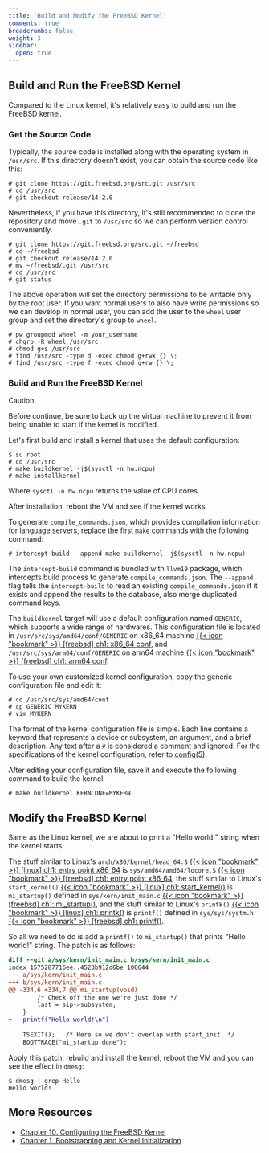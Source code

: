 ```yaml
---
title: 'Build and Modify the FreeBSD Kernel'
comments: true
breadcrumbs: false
weight: 3
sidebar:
  open: true
---
```


## Build and Run the FreeBSD Kernel

Compared to the Linux kernel, it's relatively easy to build and run the FreeBSD kernel.

### Get the Source Code

Typically, the source code is installed along with the operating system in `/usr/src`. If this directory doesn't exist, you can obtain the source code like this:

```
# git clone https://git.freebsd.org/src.git /usr/src
# cd /usr/src
# git checkout release/14.2.0
```

Nevertheless, if you have this directory, it's still recommended to clone the repository and move `.git` to `/usr/src` so we can perform version control conveniently.

```
# git clone https://git.freebsd.org/src.git ~/freebsd
# cd ~/freebsd
# git checkout release/14.2.0
# mv ~/freebsd/.git /usr/src
# cd /usr/src
# git status
```

The above operation will set the directory permissions to be writable only by the root user. If you want normal users to also have write permissions so we can develop in normal user, you can add the user to the `wheel` user group and set the directory's group to `wheel`.

```
# pw groupmod wheel -m your_username
# chgrp -R wheel /usr/src
# chmod g+s /usr/src
# find /usr/src -type d -exec chmod g+rwx {} \;
# find /usr/src -type f -exec chmod g+rw {} \;
```

### Build and Run the FreeBSD Kernel

> [!CAUTION]
> Before continue, be sure to back up the virtual machine to prevent it from being unable to start if the kernel is modified.

Let's first build and install a kernel that uses the default configuration:

```
$ su root
# cd /usr/src
# make buildkernel -j$(sysctl -n hw.ncpu)
# make installkernel
```

Where `sysctl -n hw.ncpu` returns the value of CPU cores.

After installation, reboot the VM and see if the kernel works.

To generate `compile_commands.json`, which provides compilation information for language servers, replace the first `make` commands with the following command:

```
# intercept-build --append make buildkernel -j$(sysctl -n hw.ncpu)
```

The `intercept-build` command is bundled with `llvm19` package, which intercepts build process to generate `compile_commands.json`. The `--append` flag tells the `intercept-build` to read an existing `compile_commands.json` if it exists and append the results to the database, also merge duplicated command keys.

The `buildkernel` target will use a default configuration named `GENERIC`, which supports a wide range of hardwares. This configuration file is located in `/usr/src/sys/amd64/conf/GENERIC` on x86\_64 machine [{{< icon "bookmark" >}} [freebsd] ch1: x86\_64 conf](https://github.com/freebsd/freebsd-src/blob/release/14.2.0/sys/amd64/conf/GENERIC#L1), and `/usr/src/sys/arm64/conf/GENERIC` on arm64 machine [{{< icon "bookmark" >}} [freebsd] ch1: arm64 conf](https://github.com/freebsd/freebsd-src/blob/release/14.2.0/sys/arm64/conf/GENERIC#L1).

To use your own customized kernel configuration, copy the generic configuration file and edit it:

```
# cd /usr/src/sys/amd64/conf
# cp GENERIC MYKERN
# vim MYKERN
```

The format of the kernel configuration file is simple. Each line contains a keyword that represents a device or subsystem, an argument, and a brief description. Any text after a `#` is considered a comment and ignored. For the specifications of the kernel configuration, refer to [config(5)](https://man.freebsd.org/cgi/man.cgi?query=config&sektion=5&format=html).

After editing your configuration file, save it and execute the following command to build the kernel:

```
# make buildkernel KERNCONF=MYKERN
```

## Modify the FreeBSD Kernel

Same as the Linux kernel, we are about to print a "Hello world!" string when the kernel starts.

The stuff similar to Linux's `arch/x86/kernel/head_64.S` [{{< icon "bookmark" >}} [linux] ch1: entry point x86\_64](https://github.com/torvalds/linux/blob/v6.12/arch/x86/kernel/head_64.S#L1) is `sys/amd64/amd64/locore.S` [{{< icon "bookmark" >}} [freebsd] ch1: entry point x86\_64](https://github.com/freebsd/freebsd-src/blob/release/14.2.0/sys/amd64/amd64/locore.S#L1),
the stuff similar to Linux's `start_kernel()` [{{< icon "bookmark" >}} [linux] ch1: start_kernel()](https://github.com/torvalds/linux/blob/v6.12/init/main.c#L903) is `mi_startup()` defined in `sys/kern/init_main.c` [{{< icon "bookmark" >}} [freebsd] ch1: mi_startup()](https://github.com/freebsd/freebsd-src/blob/release/14.2.0/sys/kern/init_main.c#L260),
and the stuff similar to Linux's `printk()` [{{< icon "bookmark" >}} [linux] ch1: printk()](https://github.com/torvalds/linux/blob/v6.12/include/linux/printk.h#L490) is `printf()` defined in `sys/sys/systm.h` [{{< icon "bookmark" >}} [freebsd] ch1: printf()](https://github.com/freebsd/freebsd-src/blob/release/14.2.0/sys/sys/systm.h#L223).

So all we need to do is add a `printf()` to `mi_startup()` that prints "Hello world!" string. The patch is as follows:

```diff {filename="patch.diff"}
diff --git a/sys/kern/init_main.c b/sys/kern/init_main.c
index 1575287716ee..4523b912d6be 100644
--- a/sys/kern/init_main.c
+++ b/sys/kern/init_main.c
@@ -334,6 +334,7 @@ mi_startup(void)
 		/* Check off the one we're just done */
 		last = sip->subsystem;
 	}
+	printf("Hello world!\n")
 
 	TSEXIT();	/* Here so we don't overlap with start_init. */
 	BOOTTRACE("mi_startup done");
```

Apply this patch, rebuild and install the kernel, reboot the VM and you can see the effect in `dmesg`:

```shell
$ dmesg | grep Hello
Hello world!
```

## More Resources

- [Chapter 10. Configuring the FreeBSD Kernel](https://docs.freebsd.org/en/books/handbook/kernelconfig/)
- [Chapter 1. Bootstrapping and Kernel Initialization](https://docs.freebsd.org/en/books/arch-handbook/boot/)
